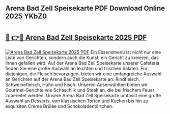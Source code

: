 ## Arena Bad Zell Speisekarte PDF Download Online 2025 YKbZ0

# <h2><a href="http://gcc3rhl.nevu.top/?p=Arena+Bad+Zell+Speisekarte">🔗 👉🔴 Arena Bad Zell Speisekarte 2025 PDF</a></h2>

[![Arena Bad Zell Speisekarte 2025 PDF](https://i.imgur.com/dBaPXMq.png)](http://gcc3rhl.nevu.top/?p=Arena+Bad+Zell+Speisekarte)
Ein Essensmenü ist nicht nur eine Liste von Gerichten, sondern auch die Kunst, ein Gericht zu kreieren, das Ihnen gefallen wird. Auf der Arena Bad Zell Speisekarte unserer Cafeteria finden Sie eine große Auswahl an leichten und frischen Salaten. Für diejenigen, die Fleisch bevorzugen, bieten wir eine umfangreiche Auswahl an Gerichten auf der Arena Bad Zell Speisekarte an: Rindfleisch, Schweinefleisch, Huhn und Fisch. Unseren Auserwählten bieten wir Gourmet-Gerichte wie Schaschlik und Steak an, die bei frischem Feuer zubereitet werden. Unsere Arena Bad Zell Speisekarte umfasst eine große Auswahl an Desserts, von klassischen Torten und Kuchen bis hin zu exquisiten Crème Brûlée und Schokoladentörtchen.
